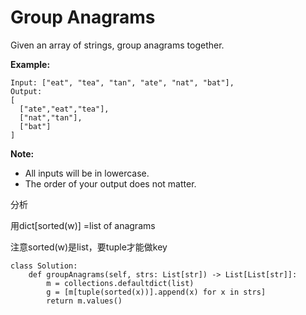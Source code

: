 # Group Anagrams



Given an array of strings, group anagrams together.

**Example:**

```text
Input: ["eat", "tea", "tan", "ate", "nat", "bat"],
Output:
[
  ["ate","eat","tea"],
  ["nat","tan"],
  ["bat"]
]
```

**Note:**

* All inputs will be in lowercase.
* The order of your output does not matter.

分析

用dict\[sorted\(w\)\] =list of anagrams

注意sorted\(w\)是list，要tuple才能做key

```text
class Solution:
    def groupAnagrams(self, strs: List[str]) -> List[List[str]]:
        m = collections.defaultdict(list)
        g = [m[tuple(sorted(x))].append(x) for x in strs]
        return m.values()
```

